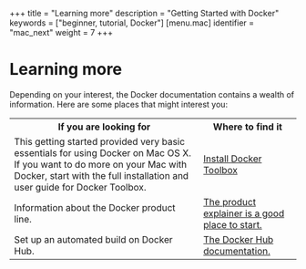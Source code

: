 +++
title = "Learning more"
description = "Getting Started with Docker"
keywords = ["beginner, tutorial, Docker"]
[menu.mac]
identifier = "mac_next"
weight = 7
+++

# Learning more

Depending on your interest, the Docker documentation contains a wealth of information.  Here are some places that might interest you:

<style type="text/css">
</style>
<table class="tutorial">
  <tr>
    <th class="tg-031e">If you are looking for</th>
    <th class="tg-031e">Where to find it</th>
  </tr>
  <tr>
    <td class="tg-031e">This getting started provided very basic essentials for using Docker on Mac OS X. If you want to do more on your Mac with Docker, start with the full installation and user guide for Docker Toolbox.</td>
    <td class="tg-031e"><a href="https://docs.docker.com/installation/mac/">Install Docker Toolbox</a></td>
  </tr>
  <tr>
    <td class="tg-031e">Information about the Docker product line.</td>
    <td class="tg-031e"><a href="http://www.docker.com/products">The product explainer is a good place to start.</a></td>
  </tr>

  <tr>
    <td class="tg-031e">Set up an automated build on Docker Hub.</td>
    <td class="tg-031e"><a href="https://docs.docker.com/docker-hub/">The Docker Hub documentation.</a></td>
  </tr>
</table>


	

&nbsp;
